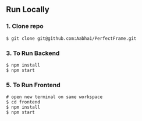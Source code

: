 ## Run Locally

### 1. Clone repo

```
$ git clone git@github.com:Aabha1/PerfectFrame.git

```

### 3. To Run Backend

```
$ npm install
$ npm start
```

### 5. To Run Frontend

```
# open new terminal on same workspace
$ cd frontend
$ npm install
$ npm start
```
